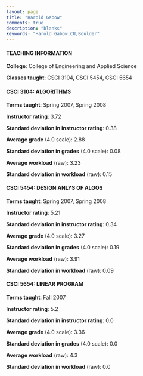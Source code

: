 ```yaml
---
layout: page
title: "Harold Gabow" 
comments: true
description: "blanks"
keywords: "Harold Gabow,CU,Boulder"
---
```

<head>
<script src="https://ajax.googleapis.com/ajax/libs/jquery/2.1.3/jquery.min.js"></script>
<script src="https://dl.dropboxusercontent.com/s/pc42nxpaw1ea4o9/highcharts.js?dl=0"></script>
<!-- <script src="../assets/js/highcharts.js"></script> -->
<style type="text/css">@font-face {
	font-family: "Bebas Neue";
	src: url(https://www.filehosting.org/file/details/544349/BebasNeue Regular.otf) format("opentype");
	}
	h1.Bebas { 
		font-family: "Bebas Neue", Verdana, Tahoma;
	}
</style>
</head>
	   
#### TEACHING INFORMATION

**College**: College of Engineering and Applied Science

**Classes taught**: CSCI 3104, CSCI 5454, CSCI 5654

#### CSCI 3104: ALGORITHMS

**Terms taught**: Spring 2007, Spring 2008

**Instructor rating**: 3.72

**Standard deviation in instructor rating**: 0.38

**Average grade** (4.0 scale): 2.88

**Standard deviation in grades** (4.0 scale): 0.08

**Average workload** (raw): 3.23

**Standard deviation in workload** (raw): 0.15

#### CSCI 5454: DESIGN ANLYS OF ALGOS

**Terms taught**: Spring 2007, Spring 2008

**Instructor rating**: 5.21

**Standard deviation in instructor rating**: 0.34

**Average grade** (4.0 scale): 3.27

**Standard deviation in grades** (4.0 scale): 0.19

**Average workload** (raw): 3.91

**Standard deviation in workload** (raw): 0.09

#### CSCI 5654: LINEAR PROGRAM

**Terms taught**: Fall 2007

**Instructor rating**: 5.2

**Standard deviation in instructor rating**: 0.0

**Average grade** (4.0 scale): 3.36

**Standard deviation in grades** (4.0 scale): 0.0

**Average workload** (raw): 4.3

**Standard deviation in workload** (raw): 0.0

